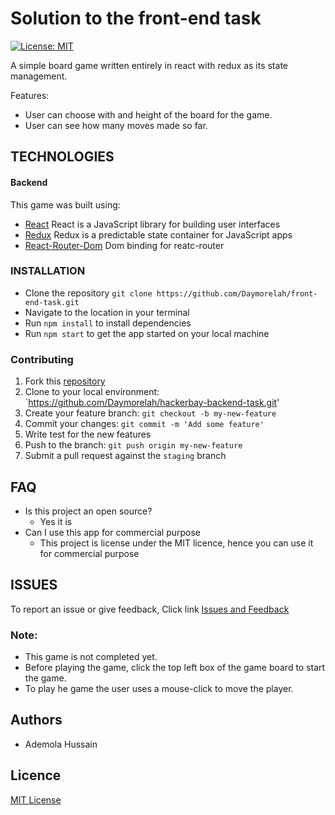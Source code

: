 
# Solution to the front-end task

[![License: MIT](https://img.shields.io/badge/License-MIT-green.svg)](https://opensource.org/licenses/MIT)

A simple board game written entirely in react with redux as its state management.

Features:
- User can choose with and height of the board for the game.
- User can see how many moves made so far.

## TECHNOLOGIES
#### Backend
This game was built using: 
 * [React](https://reactjs.org/) React is a JavaScript library for building user interfaces
 * [Redux](https://redux.js.org/) Redux is a predictable state container for JavaScript apps
 * [React-Router-Dom](https://reacttraining.com/react-router/core/guides/philosophy) Dom binding for reatc-router

### INSTALLATION
  * Clone the repository `git clone https://github.com/Daymorelah/front-end-task.git`
  * Navigate to the location in your terminal
  * Run `npm install` to install dependencies
  * Run `npm start` to get the app started on your local machine

### Contributing
1. Fork this [repository](https://github.com/Daymorelah/front-end-task.git) 
2. Clone to your local environment: `https://github.com/Daymorelah/hackerbay-backend-task.git'
3. Create your feature branch: `git checkout -b my-new-feature`
4. Commit your changes: `git commit -m 'Add some feature'`
5. Write test for the new features
6. Push to the branch: `git push origin my-new-feature`
7. Submit a pull request against the `staging` branch

## FAQ
* Is this project an open source?
   * Yes it is
* Can I use this app for commercial purpose
   * This project is license under the MIT licence, hence you can use it for commercial purpose

## ISSUES
To report an issue or give feedback, Click link
[Issues and Feedback](https://github.com/Daymorelah/front-end-task/issues)

### Note:
* This game is not completed yet. 
* Before playing the game, click the top left box of the game board to start the game. 
* To play he game the user uses a mouse-click to move the player.

## Authors
* Ademola Hussain

## Licence 
[MIT License](https://github.com/Daymorelah/front-end-task/blob/master/LICENSE)

